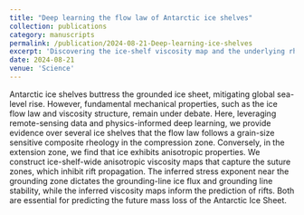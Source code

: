 ```yaml
---
title: "Deep learning the flow law of Antarctic ice shelves"
collection: publications
category: manuscripts
permalink: /publication/2024-08-21-Deep-learning-ice-shelves
excerpt: 'Discovering the ice-shelf viscosity map and the underlying rheology via physics-informed deep learning'
date: 2024-08-21
venue: 'Science'
---
```


Antarctic ice shelves buttress the grounded ice sheet, mitigating global sea-level rise. However, fundamental mechanical properties, such as the ice flow law and viscosity structure, remain under debate. Here, leveraging remote-sensing data and physics-informed deep learning, we provide evidence over several ice shelves that the flow law follows a grain-size sensitive composite rheology in the compression zone. Conversely, in the extension zone, we find that ice exhibits anisotropic properties. We construct ice-shelf-wide anisotropic viscosity maps that capture the suture zones, which inhibit rift propagation. The inferred stress exponent near the grounding zone dictates the grounding-line ice flux and grounding line stability, while the inferred viscosity maps inform the prediction of rifts. Both are essential for predicting the future mass loss of the Antarctic Ice Sheet.
